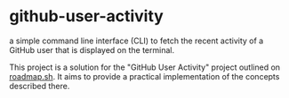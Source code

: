 # github-user-activity
a simple command line interface (CLI) to fetch the recent activity of a GitHub user that is displayed on the terminal.

This project is a solution for the "GitHub User Activity" project outlined on [roadmap.sh](https://roadmap.sh/projects/github-user-activity).  It aims to provide a practical implementation of the concepts described there.


